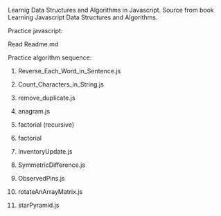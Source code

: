Learnig Data Structures and Algorithms in Javascript.
Source from book Learning Javascript Data Structures and Algorithms.

Practice javascript:

Read Readme.md 


Practice algorithm sequence:

1. Reverse_Each_Word_in_Sentence.js

2. Count_Characters_in_String.js

3. remove_duplicate.js

4. anagram.js

5. factorial (recursive)

6. factorial

7. InventoryUpdate.js

8. SymmetricDifference.js

9. ObservedPins.js

10. rotateAnArrayMatrix.js

11. starPyramid.js